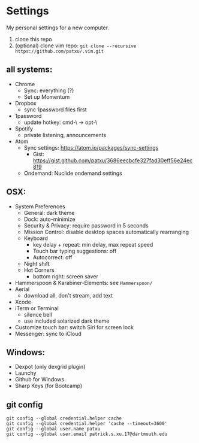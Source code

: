 # Settings

My personal settings for a new computer.

1. clone this repo
2. (optional) clone vim repo: `git clone --recursive https://github.com/patxu/.vim.git`

## all systems:
- Chrome  
  - Sync: everything (?)
  - Set up Momentum
- Dropbox
  - sync 1password files first
- 1password
  - update hotkey: cmd-\ -> opt-\
- Spotify
  - private listening, announcements
- Atom
  - Sync settings: https://atom.io/packages/sync-settings
    - Gist: https://gist.github.com/patxu/3686eecbcfe327fad30eff56e24ec819
  - Ondemand: Nuclide ondemand settings

## OSX:
- System Preferences
  - General: dark theme
  - Dock: auto-minimize
  - Security & Privacy: require password in 5 seconds
  - Mission Control: disable desktop spaces automatically rearranging
  - Keyboard
    - key delay + repeat: min delay, max repeat speed
    - Touch bar typing suggestions: off
    - Autocorrect: off
  - Night shift
  - Hot Corners
    - bottom right: screen saver
- Hammerspoon & Karabiner-Elements: see `Hammerspoon/`
- Aerial
  - download all, don't stream, add text
- Xcode
- iTerm or Terminal
    - silence bell
    - use included solarized dark theme
- Customize touch bar: switch Siri for screen lock
- Messenger: sync to iCloud

## Windows:
- Dexpot (only dexgrid plugin)
- Launchy  
- Github for Windows  
- Sharp Keys (for Bootcamp)

## git config
`git config --global credential.helper cache`  
`git config --global credential.helper 'cache --timeout=3600'`  
`git config --global user.name patxu`  
`git config --global user.email patrick.s.xu.17@dartmouth.edu`  
